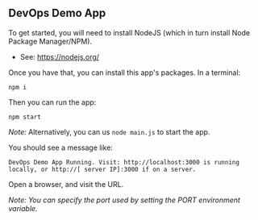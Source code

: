 ## DevOps Demo App

To get started, you will need to install NodeJS (which in turn install Node Package Manager/NPM).
 - See: https://nodejs.org/

Once you have that, you can install this app's packages. In a terminal:
```
npm i
```

Then you can run the app:
```
npm start
```

*Note:* Alternatively, you can us `node main.js` to start the app. 

You should see a message like:
```
DevOps Demo App Running. Visit: http://localhost:3000 is running locally, or http://[ server IP]:3000 if on a server.
```

Open a browser, and visit the URL. 

*Note: You can specify the port used by setting the PORT environment variable.*
